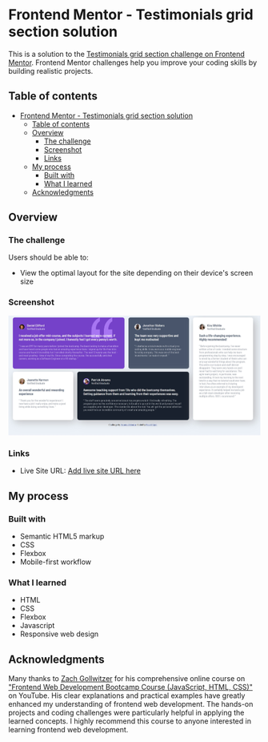 # Frontend Mentor - Testimonials grid section solution

This is a solution to the [Testimonials grid section challenge on Frontend Mentor](https://www.frontendmentor.io/challenges/testimonials-grid-section-Nnw6J7Un7). Frontend Mentor challenges help you improve your coding skills by building realistic projects. 

## Table of contents

- [Frontend Mentor - Testimonials grid section solution](#frontend-mentor---testimonials-grid-section-solution)
  - [Table of contents](#table-of-contents)
  - [Overview](#overview)
    - [The challenge](#the-challenge)
    - [Screenshot](#screenshot)
    - [Links](#links)
  - [My process](#my-process)
    - [Built with](#built-with)
    - [What I learned](#what-i-learned)
  - [Acknowledgments](#acknowledgments)


## Overview

### The challenge

Users should be able to:

- View the optimal layout for the site depending on their device's screen size

### Screenshot

![](./screenshot.jpg)


### Links

- Live Site URL: [Add live site URL here](https://your-live-site-url.com)

## My process

### Built with

- Semantic HTML5 markup
- CSS
- Flexbox
- Mobile-first workflow

### What I learned

- HTML
- CSS
- Flexbox
- Javascript
- Responsive web design

## Acknowledgments

 Many thanks to [Zach Gollwitzer](https://www.zachgollwitzer.com/) for his comprehensive online course on ["Frontend Web Development Bootcamp Course (JavaScript, HTML, CSS)"](https://youtu.be/zJSY8tbf_ys?feature=shared) on YouTube. His clear explanations and practical examples have greatly enhanced my understanding of frontend web development. The hands-on projects and coding challenges were particularly helpful in applying the learned concepts. I highly recommend this course to anyone interested in learning frontend web development.